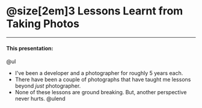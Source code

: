 # @size[2em]3 Lessons Learnt from Taking Photos

---

#### This presentation:

@ul
 - I've been a developer and a photographer for roughly 5 years each.
 - There have been a couple of photographs that have taught me lessons beyond _just_ photographer. 
 - None of these lessons are ground breaking. But, another perspective never hurts.
@ulend